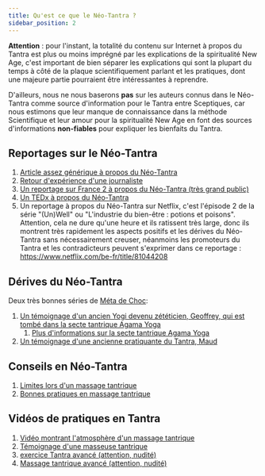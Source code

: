 ```yaml
---
title: Qu'est ce que le Néo-Tantra ?
sidebar_position: 2
---
```


**Attention** : pour l'instant, la totalité du contenu sur Internet à propos du Tantra est plus ou moins imprégné par les explications de la spiritualité New Age, c'est important de bien séparer les explications qui sont la plupart du temps à côté de la plaque scientifiquement parlant et les pratiques, dont une majeure partie pourraient être intéressantes à reprendre.

D'ailleurs, nous ne nous baserons **pas** sur les auteurs connus dans le Néo-Tantra comme source d'information pour le Tantra entre Sceptiques, car nous estimons que leur manque de connaissance dans la méthode Scientifique et leur amour pour la spiritualité New Age en font des sources d'informations **non-fiables** pour expliquer les bienfaits du Tantra.

## Reportages sur le Néo-Tantra

1. [Article assez générique à propos du Néo-Tantra](https://www.passeportsante.net/fr/Actualites/Dossiers/ArticleComplementaire.aspx?doc=sexualite_sante_tantra_do)
1. [Retour d'expérience d'une journaliste](https://www.psychologies.com/Couple/Sexualite/Plaisir/Articles-et-Dossiers/Peut-on-apprendre-a-faire-l-amour/J-ai-essaye-le-tantrisme)
1. [Un reportage sur France 2 à propos du Néo-Tantra (très grand public)](https://www.youtube.com/watch?v=spQfIUW3OME)
1. [Un TEDx à propos du Néo-Tantra](https://www.youtube.com/watch?v=pv3w9M0niNY)
1. Un reportage à propos du Néo-Tantra sur Netflix, c'est l'épisode 2 de la série "(Un)Well" ou "L'industrie du bien-être : potions et poisons". Attention, cela ne dure qu'une heure et ils ratissent très large, donc ils montrent très rapidement les aspects positifs et les dérives du Néo-Tantra sans nécessairement creuser, néanmoins les promoteurs du Tantra et les contradicteurs peuvent s'exprimer dans ce reportage : https://www.netflix.com/be-fr/title/81044208 

## Dérives du Néo-Tantra

Deux très bonnes séries de [Méta de Choc](https://metadechoc.fr/):

1. [Un témoignage d'un ancien Yogi devenu zététicien, Geoffrey, qui est tombé dans la secte tantrique Agama Yoga](https://metadechoc.fr/podcast/yoga-super-pouvoirs-et-secte-sexuelle/)
    1. [Plus d'informations sur la secte tantrique Agama Yoga](https://www.unadfi.org/actualites/groupes-et-mouvances/des-victimes-denoncent-un-centre-de-yoga/)
1. [Un témoignage d'une ancienne pratiquante du Tantra, Maud](https://metadechoc.fr/podcast/reiki-tantra-et-emprise-mentale/)

## Conseils en Néo-Tantra

1. [Limites lors d'un massage tantrique](https://presenceasoi.be/limites-massage-tantrique/)
1. [Bonnes pratiques en massage tantrique](https://presenceasoi.be/guide-bonnes-pratiques-massage-tantrique)

## Vidéos de pratiques en Tantra

1. [Vidéo montrant l'atmosphère d'un massage tantrique](https://www.youtube.com/watch?v=hbvLSnizWDc)
1. [Témoignage d'une masseuse tantrique](https://www.youtube.com/watch?v=P5cD58M-N_w)
1. [exercice Tantra avancé (attention, nudité)](https://youtu.be/r57kg3akyu0)
1. [Massage tantrique avancé (attention, nudité)](https://youtu.be/jY8u63XBeUI)
